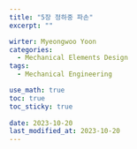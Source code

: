 ```yaml
---
title: "5장 정하중 파손"
excerpt: ""

wirter: Myeongwoo Yoon
categories:
  - Mechanical Elements Design
tags:
  - Mechanical Engineering

use_math: true
toc: true
toc_sticky: true
 
date: 2023-10-20
last_modified_at: 2023-10-20
---
```

